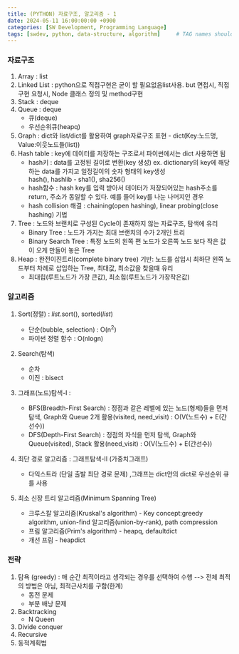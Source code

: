 ```yaml
---
title: (PYTHON) 자료구조, 알고리즘 - 1
date: 2024-05-11 16:00:00:00 +0900
categories: [SW Development, Programming Language]
tags: [swdev, python, data-structure, algorithm]     # TAG names should always be lowercase
--- 
```


### 자료구조
1. Array : list
2. Linked List : python으로 직접구현은 굳이 할 필요없음list사용. but 면접시, 직접구현 요청시, Node 클래스 정의 및 method구현 
3. Stack : deque
4. Queue : deque
   - 큐(deque)
   - 우선순위큐(heapq)
5. Graph : dict와 list/dict를 활용하여 graph자료구조 표현 - dict(Key:노드명, Value:이웃노드들(list))
6. Hash table : key에 데이터를 저장하는 구조로서 파이썬에서는 dict 사용하면 됨
   - hash키 : data를 고정된 길이로 변환(key 생성) ex. dictionary의 key에 해당하는 data를 가지고 일정길이의 숫자 형태의 key생성<br>
              hash(), hashlib - sha1(), sha256()
   - hash함수 : hash key를 입력 받아서 데이터가 저장되어있는 hash주소를 return, 주소가 동일할 수 있다. 예를 들어 key를 나눈 나머지인 경우
   - hash collision 해결 : chaining(open hashing), linear probing(close hashing) 기법
7. Tree : 노드와 브랜치로 구성된 Cycle이 존재하지 않는 자료구조, 탐색에 유리
   - Binary Tree : 노드가 가지는 최대 브랜치의 수가 2개인 트리
   - Binary Search Tree : 특정 노드의 왼쪽 편 노드가 오른쪽 노드 보다 작은 값이 오게 만들어 놓은 Tree
8. Heap : 완전이진트리(complete binary tree) 기반: 노드를 삽입시 최하단 왼쪽 노드부터 차례로 삽입하는 Tree, 최대값, 최소값을 찾을떄 유리
   - 최대힙(루트노드가 가장 큰값), 최소힙(루트노드가 가장작은값)

### 알고리즘
1. Sort(정렬) : *list*.sort(), sorted(*list*)
   - 단순(bubble, selection) : O(n<sup>2</sup>)
   - 파이썬 정렬 함수 : O(nlogn)

2. Search(탐색)
   - 순차
   - 이진 : bisect

3. 그래프(노드)탐색-I : 
   - BFS(Breadth-First Search) : 정점과 같은 레벨에 있는 노드(형제)들을 먼저 탐색, Graph와 Queue 2개 활용(visited, need_visit) : O(V(노드수) + E(간선수))
   - DFS(Depth-First Search) : 정점의 자식을 먼저 탐색,  Graph와 Queue(visited), Stack 활용(need_visit) : O(V(노드수) + E(간선수))

4. 최단 경로 알고리즘 : 그래프탐색-II (가중치그래프)
   - 다익스트라 (단일 출발 최단 경로 문제) ,그래프는 dict안의 dict로 우선순위 큐를 사용

5. 최소 신장 트리 알고리즘(Minimum Spanning Tree)
   - 크루스칼 알고리즘(Kruskal's algorithm) - Key concept:greedy algorithm, union-find 알고리즘(union-by-rank), path compression
   - 프림 알고리즘(Prim's algorithm) - heapq, defaultdict
   - 개선 프림 - heapdict

### 전략
1. 탐욕 (greedy) : 매 순간 최적이라고 생각되는 경우를 선택하여 수행 --> 전체 최적의 방법은 아님, 최적근사치를 구함(한계)
   - 동전 문제
   - 부분 배낭 문제 
2. Backtracking 
   - N Queen
3. Divide conquer
4. Recursive
5. 동적계획법
